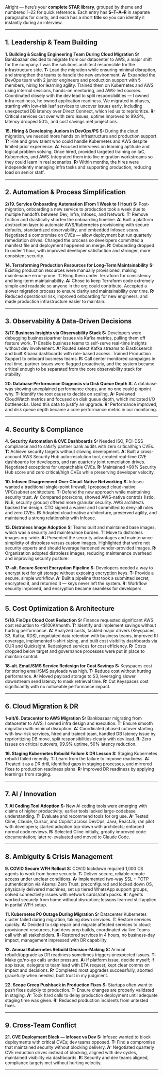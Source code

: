 Alright — here’s your **complete STAR library**, grouped by theme and numbered 1–22 for quick reference.
Each entry has **S–T–A–R** in separate paragraphs for clarity, and each has a short **title** so you can identify it instantly during an interview.

---

## **1. Leadership & Team Building**

**1. Building & Scaling Engineering Team During Cloud Migration**
**S:** Bankbazaar decided to migrate from our datacenter to AWS, a major shift for the company. I was the solutions architect responsible for the infrastructure side.
**T:** Lead the migration while ensuring minimal disruption, and strengthen the teams to handle the new environment.
**A:** Expanded the DevOps team with 2 junior engineers and production support with 5 members, hiring for learning agility. Trained them on Kubernetes and AWS using internal sessions, hands-on mentoring, and AWS-led courses. Coordinated closely with the dev lead to split responsibilities — I owned infra readiness, he owned application readiness. We migrated in phases, starting with low-risk leaf services to uncover issues early, including unexpected DB latency over Direct Connect, which led us to reprioritize.
**R:** Critical services cut over with zero issues, uptime improved to 99.9%, latency dropped 50%, and cost savings met projections.

**15. Hiring & Developing Juniors in DevOps/PS**
**S:** During the cloud migration, we needed more hands on infrastructure and production support.
**T:** Hire and grow talent who could handle Kubernetes and AWS despite limited prior experience.
**A:** Focused interviews on learning aptitude and logical problem solving. Once hired, provided targeted training on IaC, Kubernetes, and AWS. Integrated them into live migration workstreams so they could learn in real scenarios.
**R:** Within months, the hires were independently managing infra tasks and supporting production, reducing load on senior staff.

---

## **2. Automation & Process Simplification**

**2/19. Service Onboarding Automation (From 1 Week to 1 Hour)**
**S:** Post-migration, onboarding a new service to production took a week due to multiple handoffs between Dev, Infra, Infosec, and Network.
**T:** Remove friction and drastically shorten the onboarding timeline.
**A:** Built a platform abstraction layer to automate AWS/Kubernetes provisioning with secure defaults, standardized observability, and embedded Infosec scans. Negotiated a compromise on CVEs — allow deployment but run quarterly remediation drives. Changed the process so developers committed a manifest file and deployment happened on merge.
**R:** Onboarding dropped to under 1 hour, with improved developer satisfaction and stronger, more consistent security.

**14. Terraforming Production Resources for Long-Term Maintainability**
**S:** Existing production resources were manually provisioned, making maintenance error-prone.
**T:** Bring them under Terraform for consistency and long-term maintainability.
**A:** Chose to keep Terraform code extremely simple and readable so anyone in the org could contribute. Accepted a slower migration process to ensure clarity and maintainability over time.
**R:** Reduced operational risk, improved onboarding for new engineers, and made production infrastructure easier to maintain.

---

## **3. Observability & Data-Driven Decisions**

**3/17. Business Insights via Observability Stack**
**S:** Developers were debugging business/partner issues via Kafka metrics, pulling them off feature work.
**T:** Enable business teams to self-serve real-time insights without dev involvement.
**A:** Routed select Kafka streams to Elasticsearch and built Kibana dashboards with role-based access. Trained Production Support to onboard business teams.
**R:** Call center monitored campaigns in real time, partner issues were flagged proactively, and the system became critical enough to be separated from the core observability stack for stability.

**20. Database Performance Diagnosis via Disk Queue Depth**
**S:** A database was showing unexplained performance drops, and no one could pinpoint why.
**T:** Identify the root cause to decide on scaling.
**A:** Reviewed CloudWatch metrics and focused on disk queue depth, which indicated I/O bottlenecks. Used this data to justify an upgrade.
**R:** Performance improved, and disk queue depth became a core performance metric in our monitoring.

---

## **4. Security & Compliance**

**4. Security Automation & CVE Dashboards**
**S:** Needed ISO, PCI-DSS compliance and to satisfy partner bank audits with zero critical/high CVEs.
**T:** Achieve security targets without slowing development.
**A:** Built a cross-account AWS Security Hub auto-resolution tool, created real-time CVE dashboards for developers, and ran quarterly joint remediation drives. Negotiated exceptions for unpatchable CVEs.
**R:** Maintained >90% Security Hub score and zero critical/high CVEs while preserving developer velocity.

**10. Infosec Disagreement Over Cloud-Native Networking**
**S:** Infosec wanted a traditional single-point firewall; I proposed cloud-native VPC/subnet architecture.
**T:** Defend the new approach while maintaining security trust.
**A:** Compared pros/cons, showed AWS-native controls (Istio, NLB, security groups) offered more granular security. AWS architects backed the design. CTO signed a waiver and I committed to deny-all rules and zero CVEs.
**R:** Adopted cloud-native architecture, preserved agility, and maintained a strong relationship with Infosec.

**13. Distroless Image Adoption**
**S:** Teams built and maintained base images, which was a security and maintenance burden.
**T:** Move to distroless images org-wide.
**A:** Presented the security advantages and maintenance simplicity of distroless versus custom images. Highlighted that we’re not security experts and should leverage hardened vendor-provided images.
**R:** Organization adopted distroless images, reducing maintenance overhead and improving security posture.

**17-alt. Secure Secret Encryption Pipeline**
**S:** Developers needed a way to encrypt text for git storage without exposing encryption keys.
**T:** Provide a secure, simple workflow.
**A:** Built a pipeline that took a submitted secret, encrypted it, and returned it — keys never left the system.
**R:** Workflow security improved, and encryption became seamless for developers.

---

## **5. Cost Optimization & Architecture**

**5/18. FinOps Cloud Cost Reduction**
**S:** Finance requested significant AWS cost reduction to <\$100K/month.
**T:** Identify and implement savings without hurting performance.
**A:** Analyzed costs, tackled major drivers (Keyspaces, S3, Kafka, RDS), negotiated data retention with business teams, improved RI coverage, implemented t-shirt sizing, and built cost visibility dashboards via CUR and Quicksight. Redesigned services for cost efficiency.
**R:** Costs dropped below target and governance processes were put in place to maintain control.

**18-alt. Email/SMS Service Redesign for Cost Savings**
**S:** Keyspaces cost for storing email/SMS payloads was high.
**T:** Reduce cost without hurting performance.
**A:** Moved payload storage to S3, leveraging slower downstream send latency to mask retrieval time.
**R:** Cut Keyspaces cost significantly with no noticeable performance impact.

---

## **6. Cloud Migration & DR**

**1-alt/6. Datacenter to AWS Migration**
**S:** Bankbazaar migrating from datacenter to AWS; I owned infra design and execution.
**T:** Ensure smooth migration with minimal disruption.
**A:** Coordinated phased cutover starting with low-risk services, hired and trained team, handled DB latency issue by reprioritizing DB move, split responsibilities clearly with dev lead.
**R:** Zero issues on critical cutovers, 99.9% uptime, 50% latency reduction.

**16. Staging Kubernetes Rebuild Failure & DR Lesson**
**S:** Staging Kubernetes rebuild failed recently.
**T:** Learn from the failure to improve readiness.
**A:** Treated it as a DR drill, identified gaps in staging processes, and mirrored fixes to production readiness plans.
**R:** Improved DR readiness by applying learnings from staging.

---

## **7. AI / Innovation**

**7. AI Coding Tool Adoption**
**S:** New AI coding tools were emerging with claims of higher productivity; earlier tools lacked large-codebase understanding.
**T:** Evaluate and recommend tools for org use.
**A:** Tested Cline, Claude, Cursor, and Copilot across DevOps, Java, ReactJS; ran pilot with developers; started adoption top-down with architects; enforced normal code reviews.
**R:** Selected Cline initially, greatly improved code documentation; later re-evaluated and moved to Claude Code.

---

## **8. Ambiguity & Crisis Management**

**9. COVID Secure WFH Rollout**
**S:** COVID lockdown required 1,000 CS agents to work from home securely.
**T:** Deliver secure, reliable remote access under unclear conditions.
**A:** Implemented two-way SSL + TOTP authentication via Akamai Zero Trust, preconfigured and locked down OS, physically delivered machines, set up tiered WhatsApp support groups, solved connectivity issues with network cards/data packs.
**R:** Agents worked securely from home without disruption; lessons learned still applied in partial WFH setup.

**11. Kubernetes P0 Outage During Migration**
**S:** Datacenter Kubernetes cluster failed during migration, taking down services.
**T:** Restore services quickly.
**A:** Decided to skip repair and migrate affected services to cloud; provisioned resources, had devs prep builds, coordinated via live Teams call with all stakeholders.
**R:** Restored services in 4 hours, no business-day impact, management impressed with DR capability.

**12. Annual Kubernetes Rebuild Decision-Making**
**S:** Annual rebuild/upgrade as DR readiness sometimes triggers unexpected issues.
**T:** Make go/no-go calls under pressure.
**A:** If platform issue, decide myself; if app issue, delegate to team lead with ETA request; kept clear comms on impact and decisions.
**R:** Completed most upgrades successfully, aborted gracefully when needed, built trust in my judgment.

**22. Scope Creep Pushback in Production Fixes**
**S:** Startups often want to push fixes quickly to production.
**T:** Ensure changes are properly validated in staging.
**A:** Took hard calls to delay production deployment until adequate staging time was given.
**R:** Reduced production incidents from untested fixes.

---

## **9. Cross-Team Conflict**

**21. CVE Deployment Block — Infosec vs Dev**
**S:** Infosec wanted to block deployments with critical CVEs; dev teams opposed.
**T:** Find a compromise that maintained security without blocking delivery.
**A:** Negotiated quarterly CVE reduction drives instead of blocking, aligned with dev cycles, maintained visibility via dashboards.
**R:** Security and dev teams aligned, compliance targets met without hurting velocity.

---

